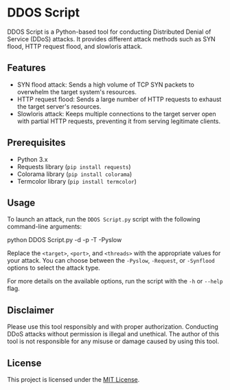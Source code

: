 # DDOS Script

DDOS Script is a Python-based tool for conducting Distributed Denial of Service (DDoS) attacks. It provides different attack methods such as SYN flood, HTTP request flood, and slowloris attack.

## Features

- SYN flood attack: Sends a high volume of TCP SYN packets to overwhelm the target system's resources.
- HTTP request flood: Sends a large number of HTTP requests to exhaust the target server's resources.
- Slowloris attack: Keeps multiple connections to the target server open with partial HTTP requests, preventing it from serving legitimate clients.

## Prerequisites

- Python 3.x
- Requests library (`pip install requests`)
- Colorama library (`pip install colorama`)
- Termcolor library (`pip install termcolor`)

## Usage

To launch an attack, run the `DDOS Script.py` script with the following command-line arguments:

python DDOS Script.py -d <target> -p <port> -T <threads> -Pyslow


Replace the `<target>`, `<port>`, and `<threads>` with the appropriate values for your attack. You can choose between the `-Pyslow`, `-Request`, or `-Synflood` options to select the attack type.

For more details on the available options, run the script with the `-h` or `--help` flag.

## Disclaimer

Please use this tool responsibly and with proper authorization. Conducting DDoS attacks without permission is illegal and unethical. The author of this tool is not responsible for any misuse or damage caused by using this tool.

## License

This project is licensed under the [MIT License](LICENSE).
